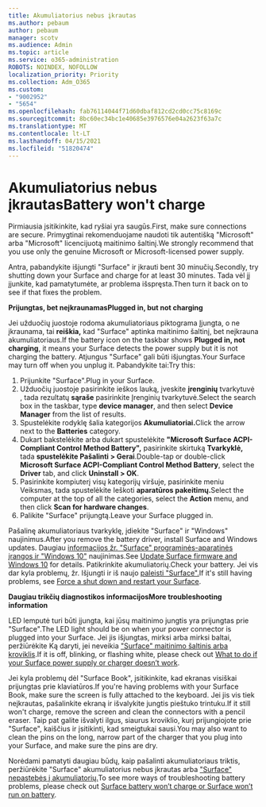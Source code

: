```yaml
---
title: Akumuliatorius nebus įkrautas
ms.author: pebaum
author: pebaum
manager: scotv
ms.audience: Admin
ms.topic: article
ms.service: o365-administration
ROBOTS: NOINDEX, NOFOLLOW
localization_priority: Priority
ms.collection: Adm_O365
ms.custom:
- "9002952"
- "5654"
ms.openlocfilehash: fab76114044f71d60dbaf812cd2cd0cc75c8169c
ms.sourcegitcommit: 8bc60ec34bc1e40685e3976576e04a2623f63a7c
ms.translationtype: MT
ms.contentlocale: lt-LT
ms.lasthandoff: 04/15/2021
ms.locfileid: "51820474"
---
```

# <a name="battery-wont-charge"></a><span data-ttu-id="ba030-102">Akumuliatorius nebus įkrautas</span><span class="sxs-lookup"><span data-stu-id="ba030-102">Battery won't charge</span></span>

<span data-ttu-id="ba030-103">Pirmiausia įsitikinkite, kad ryšiai yra saugūs.</span><span class="sxs-lookup"><span data-stu-id="ba030-103">First, make sure connections are secure.</span></span> <span data-ttu-id="ba030-104">Primygtinai rekomenduojame naudoti tik autentišką "Microsoft" arba "Microsoft" licencijuotą maitinimo šaltinį.</span><span class="sxs-lookup"><span data-stu-id="ba030-104">We strongly recommend that you use only the genuine Microsoft or Microsoft-licensed power supply.</span></span>

<span data-ttu-id="ba030-105">Antra, pabandykite išjungti "Surface" ir įkrauti bent 30 minučių.</span><span class="sxs-lookup"><span data-stu-id="ba030-105">Secondly, try shutting down your Surface and charge for at least 30 minutes.</span></span> <span data-ttu-id="ba030-106">Tada vėl jį įjunkite, kad pamatytumėte, ar problema išspręsta.</span><span class="sxs-lookup"><span data-stu-id="ba030-106">Then turn it back on to see if that fixes the problem.</span></span>

<span data-ttu-id="ba030-107">**Prijungtas, bet neįkraunamas**</span><span class="sxs-lookup"><span data-stu-id="ba030-107">**Plugged in, but not charging**</span></span>

<span data-ttu-id="ba030-108">Jei užduočių juostoje rodoma akumuliatoriaus piktograma Įjungta, o ne įkraunama, tai **reiškia,** kad "Surface" aptinka maitinimo šaltinį, bet neįkrauna akumuliatoriaus.</span><span class="sxs-lookup"><span data-stu-id="ba030-108">If the battery icon on the taskbar shows **Plugged in, not charging**, it means your Surface detects the power supply but it is not charging the battery.</span></span> <span data-ttu-id="ba030-109">Atjungus "Surface" gali būti išjungtas.</span><span class="sxs-lookup"><span data-stu-id="ba030-109">Your Surface may turn off when you unplug it.</span></span> <span data-ttu-id="ba030-110">Pabandykite tai:</span><span class="sxs-lookup"><span data-stu-id="ba030-110">Try this:</span></span>

1. <span data-ttu-id="ba030-111">Prijunkite "Surface".</span><span class="sxs-lookup"><span data-stu-id="ba030-111">Plug in your Surface.</span></span>
2. <span data-ttu-id="ba030-112">Užduočių juostoje pasirinkite ieškos lauką, įveskite **įrenginių** tvarkytuvė , tada rezultatų **sąraše** pasirinkite Įrenginių tvarkytuvė.</span><span class="sxs-lookup"><span data-stu-id="ba030-112">Select the search box in the taskbar, type **device manager**, and then select **Device Manager** from the list of results.</span></span>
3. <span data-ttu-id="ba030-113">Spustelėkite rodyklę šalia kategorijos **Akumuliatoriai.**</span><span class="sxs-lookup"><span data-stu-id="ba030-113">Click the arrow next to the **Batteries** category.</span></span>
4. <span data-ttu-id="ba030-114">Dukart bakstelėkite arba dukart spustelėkite **"Microsoft Surface ACPI-Compliant Control Method Battery",** pasirinkite skirtuką **Tvarkyklė,** tada **spustelėkite Pašalinti > Gerai**.</span><span class="sxs-lookup"><span data-stu-id="ba030-114">Double-tap or double-click **Microsoft Surface ACPI-Compliant Control Method Battery**, select the **Driver** tab, and click **Uninstall > OK**.</span></span>
5. <span data-ttu-id="ba030-115">Pasirinkite kompiuterį visų kategorijų viršuje, pasirinkite  meniu Veiksmas, tada spustelėkite Ieškoti **aparatūros pakeitimų.**</span><span class="sxs-lookup"><span data-stu-id="ba030-115">Select the computer at the top of all the categories, select the **Action** menu, and then click **Scan for hardware changes**.</span></span>
6. <span data-ttu-id="ba030-116">Palikite "Surface" prijungtą.</span><span class="sxs-lookup"><span data-stu-id="ba030-116">Leave your Surface plugged in.</span></span>

<span data-ttu-id="ba030-117">Pašalinę akumuliatoriaus tvarkyklę, įdiekite "Surface" ir "Windows" naujinimus.</span><span class="sxs-lookup"><span data-stu-id="ba030-117">After you remove the battery driver, install Surface and Windows updates.</span></span> <span data-ttu-id="ba030-118">Daugiau [informacijos žr. "Surface" programinės-aparatinės įrangos ir "Windows 10"](https://support.microsoft.com/help/4023505) naujinimas.</span><span class="sxs-lookup"><span data-stu-id="ba030-118">See [Update Surface firmware and Windows 10](https://support.microsoft.com/help/4023505) for details.</span></span> <span data-ttu-id="ba030-119">Patikrinkite akumuliatorių.</span><span class="sxs-lookup"><span data-stu-id="ba030-119">Check your battery.</span></span> <span data-ttu-id="ba030-120">Jei vis dar kyla problemų, žr. Išjungti ir iš naujo [paleisti "Surface".](https://support.microsoft.com/help/4036280/surface-force-a-shut-down-and-restart-your-surface)</span><span class="sxs-lookup"><span data-stu-id="ba030-120">If it's still having problems, see [Force a shut down and restart your Surface](https://support.microsoft.com/help/4036280/surface-force-a-shut-down-and-restart-your-surface).</span></span>

<span data-ttu-id="ba030-121">**Daugiau trikčių diagnostikos informacijos**</span><span class="sxs-lookup"><span data-stu-id="ba030-121">**More troubleshooting information**</span></span>

<span data-ttu-id="ba030-122">LED lemputė turi būti įjungta, kai jūsų maitinimo jungtis yra prijungtas prie "Surface".</span><span class="sxs-lookup"><span data-stu-id="ba030-122">The LED light should be on when your power connector is plugged into your Surface.</span></span> <span data-ttu-id="ba030-123">Jei jis išjungtas, mirksi arba mirksi baltai, peržiūrėkite Ką daryti, jei neveikia ["Surface" maitinimo šaltinis arba kroviklis](https://support.microsoft.com/help/4484763/surface-fix-issues-with-your-power-supply).</span><span class="sxs-lookup"><span data-stu-id="ba030-123">If it is off, blinking, or flashing white, please check out [What to do if your Surface power supply or charger doesn’t work](https://support.microsoft.com/help/4484763/surface-fix-issues-with-your-power-supply).</span></span> 

<span data-ttu-id="ba030-124">Jei kyla problemų dėl "Surface Book", įsitikinkite, kad ekranas visiškai prijungtas prie klaviatūros.</span><span class="sxs-lookup"><span data-stu-id="ba030-124">If you're having problems with your Surface Book, make sure the screen is fully attached to the keyboard.</span></span> <span data-ttu-id="ba030-125">Jei jis vis tiek neįkrautas, pašalinkite ekraną ir išvalykite jungtis pieštuko trintuku.</span><span class="sxs-lookup"><span data-stu-id="ba030-125">If it still won't charge, remove the screen and clean the connectors with a pencil eraser.</span></span> <span data-ttu-id="ba030-126">Taip pat galite išvalyti ilgus, siaurus kroviklio, kurį prijungiojote prie "Surface", kaiščius ir įsitikinti, kad smeigtukai sausi.</span><span class="sxs-lookup"><span data-stu-id="ba030-126">You may also want to clean the pins on the long, narrow part of the charger that you plug into your Surface, and make sure the pins are dry.</span></span>

<span data-ttu-id="ba030-127">Norėdami pamatyti daugiau būdų, kaip pašalinti akumuliatoriaus triktis, peržiūrėkite "Surface" akumuliatorius nebus įkrautas arba ["Surface" nepastebės į akumuliatorių.](https://support.microsoft.com/help/4023536/surface-surface-battery-wont-charge)</span><span class="sxs-lookup"><span data-stu-id="ba030-127">To see more ways of troubleshooting battery problems, please check out [Surface battery won’t charge or Surface won’t run on battery](https://support.microsoft.com/help/4023536/surface-surface-battery-wont-charge).</span></span>
